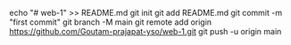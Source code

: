 echo "# web-1" >> README.md
git init
git add README.md
git commit -m "first commit"
git branch -M main
git remote add origin https://github.com/Goutam-prajapat-yso/web-1.git
git push -u origin main